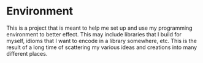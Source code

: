 # Environment

This is a project that is meant to help me set up and use my programming
environment to better effect. This may include libraries that I build for
myself, idioms that I want to encode in a library somewhere, etc. This is
the result of a long time of scattering my various ideas and creations into
many different places.
